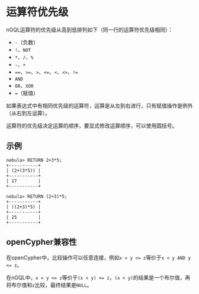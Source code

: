 # 运算符优先级

nGQL运算符的优先级从高到低排列如下（同一行的运算符优先级相同）：


- `-`（负数）
- `!`、`NOT`
- `*`、`/`、`%`
- `-`、`+`
- `==`、`>=`、`>`、`<=`、`<`、`<>`、`!=`
- `AND`
- `OR`、`XOR`
- `=`（赋值）

如果表达式中有相同优先级的运算符，运算是从左到右进行，只有赋值操作是例外（从右到左运算）。

运算符的优先级决定运算的顺序，要显式修改运算顺序，可以使用圆括号。

## 示例

```ngql
nebula> RETURN 2+3*5;
+-----------+
| (2+(3*5)) |
+-----------+
| 17        |
+-----------+

nebula> RETURN (2+3)*5;
+-----------+
| ((2+3)*5) |
+-----------+
| 25        |
+-----------+
```

## openCypher兼容性

在openCypher中，比较操作可以任意连接，例如`x < y <= z`等价于`x < y AND y <= z`。

在nGQL中，`x < y <= z`等价于`(x < y) <= z`，`(x < y)`的结果是一个布尔值，再将布尔值和`z`比较，最终结果是`NULL`。
